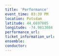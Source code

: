 ```yaml
---
title: 'Performance'
event_time: 03:39 PM
location: Potsdam
latitude: 44.6697805
longitude: -74.9813084
performance_url: 
ticket_information_url: 
ensemble: 
conductor: 
---
```

